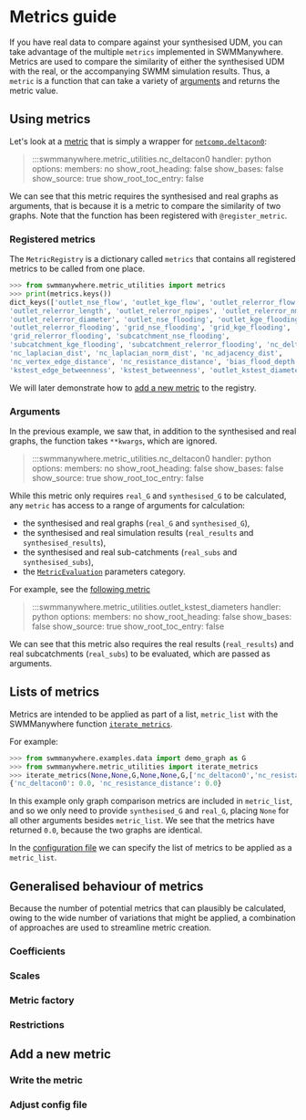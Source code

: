 # Metrics guide

If you have real data to compare against your synthesised UDM, you can take
advantage of the multiple `metrics` implemented in SWMManywhere. Metrics are
used to compare the similarity of either the synthesised UDM with the real, or
the accompanying SWMM simulation results. Thus, a `metric` is a function that
can take a variety of [arguments](#arguments) and returns the metric value.

## Using metrics

Let's look at a [metric](reference-metric-utilities.md#swmmanywhere.metric_utilities.nc_deltacon0)
that is simply a wrapper for [`netcomp.deltacon0`](https://arxiv.org/pdf/2010.16019):

> :::swmmanywhere.metric_utilities.nc_deltacon0
    handler: python
    options:
      members: no
      show_root_heading: false
      show_bases: false
      show_source: true
      show_root_toc_entry: false

We can see that this metric requires the synthesised and real graphs as
arguments, that is because it is a metric to compare the similarity of two graphs.
Note that the function has been registered with `@register_metric`.

### Registered metrics

The `MetricRegistry` is a dictionary called `metrics` that contains all registered
metrics to be called from one place.

``` py
>>> from swmmanywhere.metric_utilities import metrics
>>> print(metrics.keys())
dict_keys(['outlet_nse_flow', 'outlet_kge_flow', 'outlet_relerror_flow',
'outlet_relerror_length', 'outlet_relerror_npipes', 'outlet_relerror_nmanholes',
'outlet_relerror_diameter', 'outlet_nse_flooding', 'outlet_kge_flooding',
'outlet_relerror_flooding', 'grid_nse_flooding', 'grid_kge_flooding',
'grid_relerror_flooding', 'subcatchment_nse_flooding',
'subcatchment_kge_flooding', 'subcatchment_relerror_flooding', 'nc_deltacon0',
'nc_laplacian_dist', 'nc_laplacian_norm_dist', 'nc_adjacency_dist',
'nc_vertex_edge_distance', 'nc_resistance_distance', 'bias_flood_depth',
'kstest_edge_betweenness', 'kstest_betweenness', 'outlet_kstest_diameters'])
```

We will later demonstrate how to [add a new metric](#add-a-new-metric) to the
registry.

### Arguments

In the previous example, we saw that, in addition to the synthesised and real
graphs, the function takes `**kwargs`, which are ignored.

> :::swmmanywhere.metric_utilities.nc_deltacon0
    handler: python
    options:
      members: no
      show_root_heading: false
      show_bases: false
      show_source: true
      show_root_toc_entry: false

While this metric only requires `real_G` and `synthesised_G` to be calculated,
any `metric` has access to a range of arguments for calculation:

- the synthesised and real graphs (`real_G` and `synthesised_G`),
- the synthesised and real simulation results (`real_results` and
`synthesised_results`),
- the synthesised and real sub-catchments (`real_subs` and `synthesised_subs`),
- the [`MetricEvaluation`](reference-parameters.md#swmmanywhere.parameters.MetricEvaluation)
parameters category.

For example, see the [following metric](reference-metric-utilities.md#swmmanywhere.metric_utilities.outlet_kstest_diameters)

> :::swmmanywhere.metric_utilities.outlet_kstest_diameters
    handler: python
    options:
      members: no
      show_root_heading: false
      show_bases: false
      show_source: true
      show_root_toc_entry: false

We can see that this metric also requires the real results (`real_results`) and
real subcatchments (`real_subs`) to be evaluated, which are passed as arguments.

## Lists of metrics

Metrics are intended to be applied as part of a list, `metric_list` with the
SWMManywhere function
[`iterate_metrics`](reference-graph-utilities.md#swmmanywhere.metric_utilities.iterate_metrics).

For example:

```python
>>> from swmmanywhere.examples.data import demo_graph as G
>>> from swmmanywhere.metric_utilities import iterate_metrics
>>> iterate_metrics(None,None,G,None,None,G,['nc_deltacon0','nc_resistance_distance'],None)
{'nc_deltacon0': 0.0, 'nc_resistance_distance': 0.0}
```

In this example only graph comparison metrics are included in `metric_list`, and
so we only need to provide `synthesised_G` and `real_G`, placing `None` for all
other arguments besides `metric_list`. We see that the metrics have returned
`0.0`, because the two graphs are identical.

In the [configuration file](config_guide.md#performance-metrics) we can specify
the list of metrics to be applied as a `metric_list`.

## Generalised behaviour of metrics

Because the number of potential metrics that can plausibly be calculated, owing
to the wide number of variations that might be applied, a combination of
approaches are used to streamline metric creation.

### Coefficients

### Scales

### Metric factory

### Restrictions

## Add a new metric

### Write the metric

### Adjust config file
